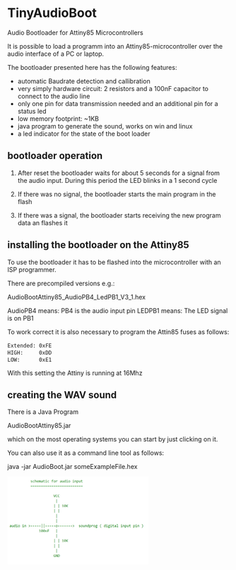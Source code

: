 # TinyAudioBoot

Audio Bootloader for Attiny85 Microcontrollers

It is possible to load a programm into an Attiny85-microcontroller over the audio interface of a PC or laptop.

The bootloader presented here has the following features:

- automatic Baudrate detection and callibration
- very simply hardware circuit: 2 resistors and a 100nF capacitor to connect to the audio line
- only one pin for data transmission needed and an additional pin for a status led
- low memory footprint: ~1KB
- java program to generate the sound, works on win and linux
- a led indicator for the state of the boot loader

## bootloader operation

1. After reset the bootloader waits for about 5 seconds for a signal from the audio input. 
   During this period the LED blinks in a 1 second cycle
   
2. If there was no signal, the bootloader starts the main program in the flash 

3. If there was a signal, the bootloader starts receiving the new program data an flashes it

## installing the bootloader on the Attiny85

To use the bootloader it has to be flashed into the microcontroller with an ISP programmer.

There are precompiled versions e.g.:

AudioBootAttiny85_AudioPB4_LedPB1_V3_1.hex

AudioPB4 means: PB4 is the audio input pin
LEDPB1 means: The LED signal is on PB1

To work correct it is also necessary to program the Attin85 fuses as follows:

	Extended: 0xFE
	HIGH:     0xDD
	LOW:      0xE1

With this setting the Attiny is running at 16Mhz
	
## creating the WAV sound

There is a Java Program

AudioBootAttiny85.jar

which on the most operating systems you can start by just clicking on it.

You can also use it as a command line tool as follows:

java -jar AudioBoot.jar someExampleFile.hex

<p align="left">
  <img src="/doc/audioInputSchematic.PNG" width="320"/>
</p>



